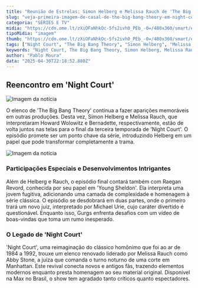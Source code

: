 ```yaml
---
title: "Reunião de Estrelas: Simon Helberg e Melissa Rauch de 'The Big Bang Theory' em 'Night Court'"
slug: "veja-primeira-imagem-de-casal-de-the-big-bang-theory-em-night-court"
categoria: "SÉRIES E TV"
midia: "https://cdn.ome.lt/zXiOFaNhkOc-5fs2ivh0_PEb_-0=/480x360/smart/extras/conteudos/Design_sem_nome_-_2025-04-30T175748.870.png"
tipoMidia: "imagem"
thumb: "https://cdn.ome.lt/zXiOFaNhkOc-5fs2ivh0_PEb_-0=/480x360/smart/extras/conteudos/Design_sem_nome_-_2025-04-30T175748.870.png"
tags: ["Night Court", "The Big Bang Theory", "Simon Helberg", "Melissa Rauch", "reunião de elenco", "séries de TV", "finais de temporada"]
keywords: "Night Court, The Big Bang Theory, Simon Helberg, Melissa Rauch, reunião de elenco, séries de TV, finais de temporada"
author: "Pablo Moura"
data: "2025-04-30T22:18:52.880Z"
---
```


## Reencontro em 'Night Court'

![Imagem da notícia](https://cdn.ome.lt/DB00taTCeup-YdU606D-S5CZ69Q=/fit-in/837x500/smart/uploads/conteudo/fotos/Simon-Helberg-night-court-042925-eb1b2b3dba894c34a3a0ccd106a1f9b6.png)

O elenco de 'The Big Bang Theory' continua a fazer aparições memoráveis em outras produções. Desta vez, Simon Helberg e Melissa Rauch, que interpretaram Howard Wolowitz e Bernadette, respectivamente, estão de volta juntos nas telas para o final da terceira temporada de 'Night Court'. O episódio promete ser um ponto chave da série, introduzindo Helberg em um papel que pode transformar completamente a trama.

![Imagem da notícia](https://cdn.ome.lt/gGQva7I0gbTKXLs46_S2Ixpp8uI=/fit-in/837x500/smart/uploads/conteudo/fotos/Melissa-Rauch-Simon-Helberg-night-court-042925-b0d3817c4a06499a8c34fd471d0d7999.png)

### Participações Especiais e Desenvolvimentos Intrigantes

Além de Helberg e Rauch, o episódio final contará também com Raegan Revord, conhecida por seu papel em 'Young Sheldon'. Ela interpreta uma jovem fugitiva, adicionando uma camada de complexidade e homenagem à série clássica. O episódio se desdobrará em duas partes, onde o primeiro trará um novo juiz, interpretado por Michael Urie, cujo caráter divertido é questionável. Enquanto isso, Gurgs enfrenta desafios com um vídeo de boas-vindas que toma um rumo inesperado.

### O Legado de 'Night Court'

'Night Court', uma reimaginação do clássico homônimo que foi ao ar de 1984 a 1992, trouxe um elenco renovado liderado por Melissa Rauch como Abby Stone, a juíza que comanda o turno noturno de uma corte em Manhattan. Este revival conecta novos e antigos fãs, trazendo elementos modernos enquanto presta homenagem ao seu material original. Disponível na Max no Brasil, o show tem agradado tanto críticos quanto espectadores.